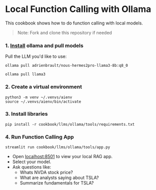 # Local Function Calling with Ollama

This cookbook shows how to do function calling with local models.

> Note: Fork and clone this repository if needed

### 1. [Install](https://github.com/ollama/ollama?tab=readme-ov-file#macos) ollama and pull models

Pull the LLM you'd like to use:

```shell
ollama pull adrienbrault/nous-hermes2pro-llama3-8b:q8_0

ollama pull llama3
```

### 2. Create a virtual environment

```shell
python3 -m venv ~/.venvs/aienv
source ~/.venvs/aienv/bin/activate
```

### 3. Install libraries

```shell
pip install -r cookbook/llms/ollama/tools/requirements.txt
```

### 4. Run Function Calling App

```shell
streamlit run cookbook/llms/ollama/tools/app.py
```

- Open [localhost:8501](http://localhost:8501) to view your local RAG app.
- Select your model.
- Ask questions like:
  - Whats NVDA stock price?
  - What are analysts saying about TSLA?
  - Summarize fundamentals for TSLA?

